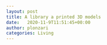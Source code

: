 ```yaml
---
layout: post
title: A library a printed 3D models 
date:   2020-11-9T11:51:45+00:00
author: plonzari
categories: Living
---
```




<script src="https://embed.github.com/view/3d/plonzari/blog/assets/stl/clip.stl"></script>





